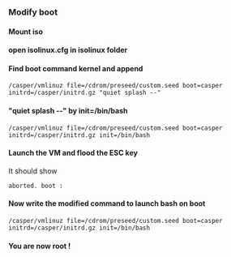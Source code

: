 ### Modify boot

#### Mount iso

#### open isolinux.cfg in isolinux folder

#### Find boot command kernel and append

```
/casper/vmlinuz file=/cdrom/preseed/custom.seed boot=casper initrd=/casper/initrd.gz "quiet splash --"
```

####  "quiet splash --" by init=/bin/bash

```
/casper/vmlinuz file=/cdrom/preseed/custom.seed boot=casper initrd=/casper/initrd.gz init=/bin/bash
```

#### Launch the VM and flood the ESC key

It should show 
```
aborted. boot : 
```

#### Now write the modified command to launch bash on boot

```
/casper/vmlinuz file=/cdrom/preseed/custom.seed boot=casper initrd=/casper/initrd.gz init=/bin/bash
```

#### You are now root !
